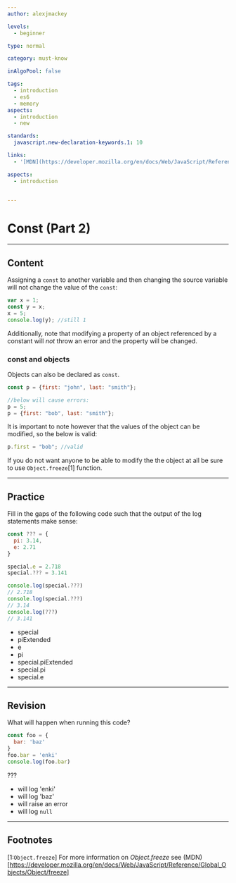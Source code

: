 ```yaml
---
author: alexjmackey

levels:
  - beginner

type: normal

category: must-know

inAlgoPool: false

tags:
  - introduction
  - es6
  - memory
aspects:
  - introduction
  - new

standards:
  javascript.new-declaration-keywords.1: 10

links:
  - '[MDN](https://developer.mozilla.org/en/docs/Web/JavaScript/Reference/Statements/const){website}'

aspects:
  - introduction


---
```

# Const (Part 2)

---
## Content

Assigning a `const` to another variable and then changing the source variable will not change the value of the `const`:

```javascript
var x = 1;
const y = x;
x = 5;
console.log(y); //still 1
```

Additionally, note that modifying a property of an object referenced by a constant will _not_ throw an error and the property will be changed.

### const and objects

Objects can also be declared as `const`.

```javascript
const p = {first: "john", last: "smith"};

//below will cause errors:
p = 5;
p = {first: "bob", last: "smith"};
```

It is important to note however that the values of the object can be modified, so the below is valid:

```javascript
p.first = "bob"; //valid
```

If you do not want anyone to be able to modify the the object at all be sure to use `Object.freeze`[1] function.

---
## Practice

Fill in the gaps of the following code such that the output of the log statements make sense:

```javascript
const ??? = {
  pi: 3.14,
  e: 2.71
}

special.e = 2.718
special.??? = 3.141

console.log(special.???)
// 2.718
console.log(special.???)
// 3.14
console.log(???)
// 3.141
```

* special
* piExtended
* e
* pi
* special.piExtended
* special.pi
* special.e

---
## Revision

What will happen when running this code?

```javascript
const foo = {
  bar: 'baz'
}
foo.bar = 'enki'
console.log(foo.bar)
```

???

* will log 'enki'
* will log 'baz'
* will raise an error
* will log `null`

---
## Footnotes
[1:`Object.freeze`]
For more information on *Object.freeze* see (MDN)
[https://developer.mozilla.org/en/docs/Web/JavaScript/Reference/Global_Objects/Object/freeze]
